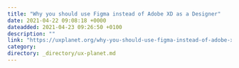 ```yaml
---
title: "Why you should use Figma instead of Adobe XD as a Designer"
date: 2021-04-22 09:08:18 +0000
dateadded: 2021-04-23 09:26:50 +0100
description: ""
link: "https://uxplanet.org/why-you-should-use-figma-instead-of-adobe-xd-as-a-designer-18091d429444?source=rss----819cc2aaeee0---4"
category:
directory: _directory/ux-planet.md
---
```

